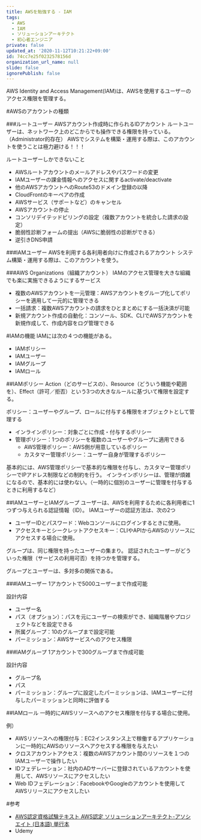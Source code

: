 ```yaml
---
title: AWSを勉強する - IAM
tags:
  - AWS
  - IAM
  - ソリューションアーキテクト
  - 初心者エンジニア
private: false
updated_at: '2020-11-12T10:21:22+09:00'
id: 74cc7e25f0232578156d
organization_url_name: null
slide: false
ignorePublish: false
---
```


AWS Identity and Access Management(IAM)は、AWSを使用するユーザーのアクセス権限を管理する。

#AWSのアカウントの種類

###ルートユーザー
AWSアカウント作成時に作られるIDアカウント
ルートユーザーは、ネットワーク上のどこからでも操作できる権限を持っている。（Administrator的存在）
AWSでシステムを構築・運用する際は、このアカウントを使うことは極力避ける！！！

ルートユーザーしかできないこと

- AWSルートアカウントのメールアドレスやパスワードの変更
- IAMユーザーの課金情報へのアクセスに関するactivate/deactivate
- 他のAWSアカウントへのRoute53のドメイン登録の以降
- CloudFrontのキーペアの作成
- AWSサービス（サポートなど）のキャンセル
- AWSアカウントの停止
- コンソリデイテッドビリングの設定（複数アカウントを統合した請求の設定）
- 脆弱性診断フォームの提出（AWSに脆弱性の診断ができる）
- 逆引きDNS申請

###IAMユーザー
AWSを利用する各利用者向けに作成されるアカウント
システム構築・運用する際は、このアカウントを使う。

###AWS Organizations（組織アカウント）
IAMのアクセス管理を大きな組織でも楽に実施できるようにするサービス

- 複数のAWSアカウントを一元管理：AWSアカウントをグループ化してポリシーを適用して一元的に管理できる
- 一括請求：複数AWSアカウントの請求をひとまとめにする一括決済が可能
- 新規アカウント作成の自動化：コンソール、SDK、CLIでAWSアカウントを新規作成して、作成内容をログ管理できる


#IAMの機能
IAMには次の４つの機能がある。

- IAMポリシー
- IAMユーザー
- IAMグループ
- IAMロール

##IAMポリシー
Action（どのサービスの）、Resource（どういう機能や範囲を）、Effect（許可／拒否）という3つの大きなルールに基づいて権限を設定する。

ポリシー：ユーザーやグループ、ロールに付与する権限をオブジェクトとして管理する

- インラインポリシー：対象ごとに作成・付与するポリシー
- 管理ポリシー：1つのポリシーを複数のユーザーやグループに適用できる
    - AWS管理ポリシー：AWS側が用意しているポリシー
    - カスタマー管理ポリシー：ユーザー自身が管理するポリシー

基本的には、AWS管理ポリシーで基本的な権限を付与し、カスタマー管理ポリシーでIPアドレス制限などの制約を行う。
インラインポリシーは、管理が煩雑になるので、基本的には使わない。（一時的に個別のユーザーに管理を付与するときに利用するなど）


##IAMユーザーとIAMグループ
ユーザーは、AWSを利用するために各利用者に1つずつ与えられる認証情報（ID）。
IAMユーザーの認証方法は、次の2つ

- ユーザーIDとパスワード：Webコンソールにログインするときに使用。
- アクセスキーとシークレットアクセスキー：CLIやAPIからAWSのリソースにアクセスする場合に使用。

グループは、同じ権限を持ったユーザーの集まり。
認証されたユーザーがどういった権限（サービスの利用可否）を持つかを管理する。

グループとユーザーは、多対多の関係である。

###IAMユーザー
1アカウントで5000ユーザーまで作成可能

設計内容

- ユーザー名
- パス（オプション）：パスを元にユーザーの検索ができ、組織階層やプロジェクトなどを設定できる
- 所属グループ：10のグループまで設定可能
- パーミッション：AWSサービスへのアクセス権限

###IAMグループ
1アカウントで300グループまで作成可能

設計内容

- グループ名
- パス
- パーミッション：グループに設定したパーミッションは、IAMユーザーに付与したパーミッションと同時に評価する


##IAMロール
一時的にAWSリソースへのアクセス権限を付与する場合に使用。

例）

- AWSリソースへの権限付与：EC2インスタンス上で稼働するアプリケーションに一時的にAWSのリソースへアクセスする権限を与えたい
- クロスアカウントアクセス：複数のAWSアカウント間のリソースを１つのIAMユーザーで操作したい
- IDフェデレーション：社内のADサーバーに登録されているアカウントを使用して、AWSリソースにアクセスしたい
- Web IDフェデレーション：FacebookやGoogleのアカウントを使用してAWSリリースにアクセスしたい





#参考
- [AWS認定資格試験テキスト AWS認定 ソリューションアーキテクト-アソシエイト (日本語) 単行本](https://www.amazon.co.jp/AWS%E8%AA%8D%E5%AE%9A%E8%B3%87%E6%A0%BC%E8%A9%A6%E9%A8%93%E3%83%86%E3%82%AD%E3%82%B9%E3%83%88-AWS%E8%AA%8D%E5%AE%9A-%E3%82%BD%E3%83%AA%E3%83%A5%E3%83%BC%E3%82%B7%E3%83%A7%E3%83%B3%E3%82%A2%E3%83%BC%E3%82%AD%E3%83%86%E3%82%AF%E3%83%88-%E3%82%A2%E3%82%BD%E3%82%B7%E3%82%A8%E3%82%A4%E3%83%88-NRI%E3%83%8D%E3%83%83%E3%83%88%E3%82%B3%E3%83%A0%E6%A0%AA%E5%BC%8F%E4%BC%9A%E7%A4%BE/dp/479739739X)
- Udemy
